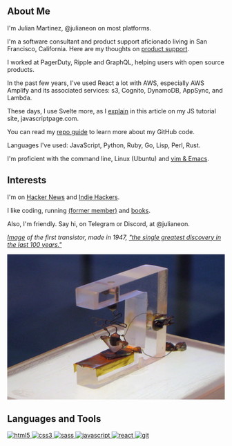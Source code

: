 
## About Me

I'm Julian Martinez, @julianeon on most platforms.

I'm a software consultant and product support aficionado living in San Francisco, California. Here are my thoughts on [product support](product_support.md).

I worked at PagerDuty, Ripple and GraphQL, helping users with open source products.

In the past few years, I've used React a lot with AWS, especially AWS Amplify and its associated services: s3, Cognito, DynamoDB, AppSync, and Lambda. 

These days, I use Svelte more, as I [explain](https://javascriptpage.com/react-svelte-pitch-deck-app-comparison) in this article on my JS tutorial site, javascriptpage.com.

You can read my [repo guide](repo_guide.md) to learn more about my GitHub code.

Languages I've used: JavaScript, Python, Ruby, Go, Lisp, Perl, Rust. 

I'm proficient with the command line, Linux (Ubuntu) and [vim & Emacs](https://medium.com/@julianmartinez/vim-vs-emacs-how-to-think-about-them-and-choose-your-editor-403456467456).

## Interests 

I'm on [Hacker News](https://news.ycombinator.com/) and [Indie Hackers](https://indiehackers.com). 

I like coding, running [(former member)](https://goldengaterunningclub.org/) and [books](books.md).


Also, I'm friendly. Say hi, on Telegram or Discord, at @julianeon.

_[Image](https://www.britannica.com/technology/transistor/Innovation-at-Bell-Labs) of the first transistor, made in 1947, ["the single greatest discovery in the last 100 years."](https://www.extremetech.com/extreme/175004-the-genesis-of-the-transistor-the-single-greatest-discovery-in-the-last-100-years)_

![the first transistor](transistor.png)



<h2 align="left">Languages and Tools</h2>
<p align="left">
<a href="https://www.w3.org/html/" target="_blank"> <img src="https://img.shields.io/badge/HTML5-E34F26?style=for-the-badge&logo=html5&logoColor=white" alt="html5" /> </a>
<a href="https://www.w3schools.com/css/" target="_blank"> <img src="https://img.shields.io/badge/CSS3-1572B6?style=for-the-badge&logo=css3&logoColor=white" alt="css3" /> </a>
<a href="https://sass-lang.com" target="_blank"> <img src="https://img.shields.io/badge/Sass-CC6699?style=for-the-badge&logo=sass&logoColor=white" alt="sass" /> </a>
<a href="https://developer.mozilla.org/en-US/docs/Web/JavaScript" target="_blank"> <img src="https://img.shields.io/badge/JavaScript-323330?style=for-the-badge&logo=javascript&logoColor=F7DF1Eg" alt="javascript" </a>
<a href="https://reactjs.org/" target="_blank"> <img src="https://img.shields.io/badge/react-%2320232a.svg?style=for-the-badge&logo=react&logoColor=%2361DAFB" alt="react" </a>
<a href="https://git-scm.com/" target="_blank"> <img src="https://img.shields.io/badge/Git-F05032?style=for-the-badge&logo=git&logoColor=white" alt="git" </a>
